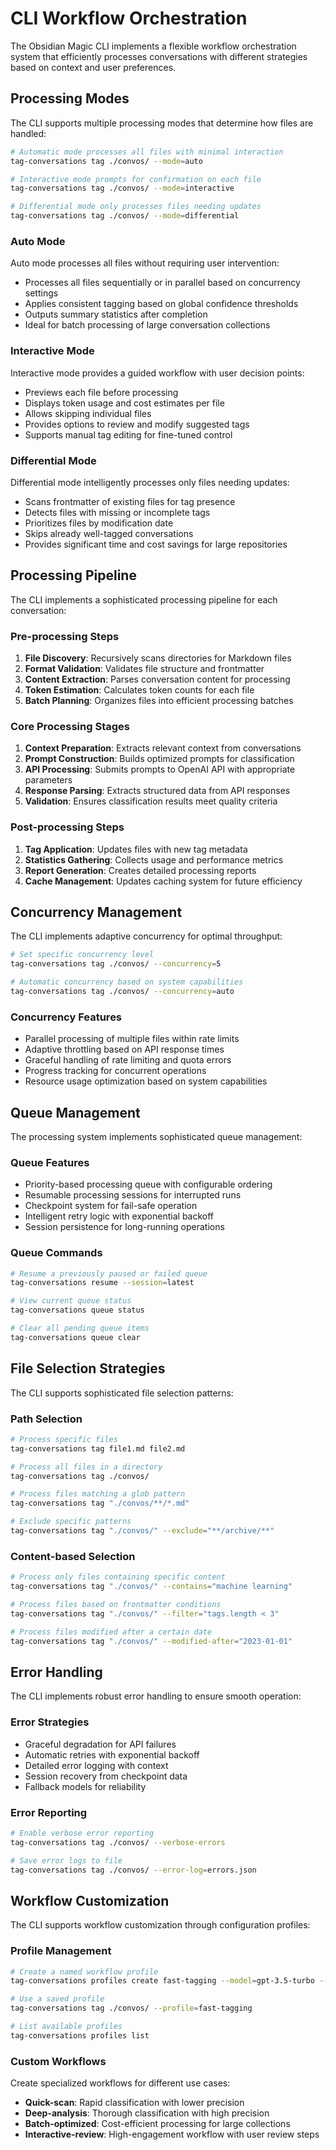 # CLI Workflow Orchestration

The Obsidian Magic CLI implements a flexible workflow orchestration system that efficiently processes conversations with different strategies based on context and user preferences.

## Processing Modes

The CLI supports multiple processing modes that determine how files are handled:

```bash
# Automatic mode processes all files with minimal interaction
tag-conversations tag ./convos/ --mode=auto

# Interactive mode prompts for confirmation on each file
tag-conversations tag ./convos/ --mode=interactive

# Differential mode only processes files needing updates
tag-conversations tag ./convos/ --mode=differential
```

### Auto Mode

Auto mode processes all files without requiring user intervention:

- Processes all files sequentially or in parallel based on concurrency settings
- Applies consistent tagging based on global confidence thresholds
- Outputs summary statistics after completion
- Ideal for batch processing of large conversation collections

### Interactive Mode

Interactive mode provides a guided workflow with user decision points:

- Previews each file before processing
- Displays token usage and cost estimates per file
- Allows skipping individual files
- Provides options to review and modify suggested tags
- Supports manual tag editing for fine-tuned control

### Differential Mode

Differential mode intelligently processes only files needing updates:

- Scans frontmatter of existing files for tag presence
- Detects files with missing or incomplete tags
- Prioritizes files by modification date
- Skips already well-tagged conversations
- Provides significant time and cost savings for large repositories

## Processing Pipeline

The CLI implements a sophisticated processing pipeline for each conversation:

### Pre-processing Steps

1. **File Discovery**: Recursively scans directories for Markdown files
2. **Format Validation**: Validates file structure and frontmatter
3. **Content Extraction**: Parses conversation content for processing
4. **Token Estimation**: Calculates token counts for each file
5. **Batch Planning**: Organizes files into efficient processing batches

### Core Processing Stages

1. **Context Preparation**: Extracts relevant context from conversations
2. **Prompt Construction**: Builds optimized prompts for classification
3. **API Processing**: Submits prompts to OpenAI API with appropriate parameters
4. **Response Parsing**: Extracts structured data from API responses
5. **Validation**: Ensures classification results meet quality criteria

### Post-processing Steps

1. **Tag Application**: Updates files with new tag metadata
2. **Statistics Gathering**: Collects usage and performance metrics
3. **Report Generation**: Creates detailed processing reports
4. **Cache Management**: Updates caching system for future efficiency

## Concurrency Management

The CLI implements adaptive concurrency for optimal throughput:

```bash
# Set specific concurrency level
tag-conversations tag ./convos/ --concurrency=5

# Automatic concurrency based on system capabilities
tag-conversations tag ./convos/ --concurrency=auto
```

### Concurrency Features

- Parallel processing of multiple files within rate limits
- Adaptive throttling based on API response times
- Graceful handling of rate limiting and quota errors
- Progress tracking for concurrent operations
- Resource usage optimization based on system capabilities

## Queue Management

The processing system implements sophisticated queue management:

### Queue Features

- Priority-based processing queue with configurable ordering
- Resumable processing sessions for interrupted runs
- Checkpoint system for fail-safe operation
- Intelligent retry logic with exponential backoff
- Session persistence for long-running operations

### Queue Commands

```bash
# Resume a previously paused or failed queue
tag-conversations resume --session=latest

# View current queue status
tag-conversations queue status

# Clear all pending queue items
tag-conversations queue clear
```

## File Selection Strategies

The CLI supports sophisticated file selection patterns:

### Path Selection

```bash
# Process specific files
tag-conversations tag file1.md file2.md

# Process all files in a directory
tag-conversations tag ./convos/

# Process files matching a glob pattern
tag-conversations tag "./convos/**/*.md"

# Exclude specific patterns
tag-conversations tag "./convos/" --exclude="**/archive/**"
```

### Content-based Selection

```bash
# Process only files containing specific content
tag-conversations tag "./convos/" --contains="machine learning"

# Process files based on frontmatter conditions
tag-conversations tag "./convos/" --filter="tags.length < 3"

# Process files modified after a certain date
tag-conversations tag "./convos/" --modified-after="2023-01-01"
```

## Error Handling

The CLI implements robust error handling to ensure smooth operation:

### Error Strategies

- Graceful degradation for API failures
- Automatic retries with exponential backoff
- Detailed error logging with context
- Session recovery from checkpoint data
- Fallback models for reliability

### Error Reporting

```bash
# Enable verbose error reporting
tag-conversations tag ./convos/ --verbose-errors

# Save error logs to file
tag-conversations tag ./convos/ --error-log=errors.json
```

## Workflow Customization

The CLI supports workflow customization through configuration profiles:

### Profile Management

```bash
# Create a named workflow profile
tag-conversations profiles create fast-tagging --model=gpt-3.5-turbo --concurrency=5

# Use a saved profile
tag-conversations tag ./convos/ --profile=fast-tagging

# List available profiles
tag-conversations profiles list
```

### Custom Workflows

Create specialized workflows for different use cases:

- **Quick-scan**: Rapid classification with lower precision
- **Deep-analysis**: Thorough classification with high precision
- **Batch-optimized**: Cost-efficient processing for large collections
- **Interactive-review**: High-engagement workflow with user review steps 
